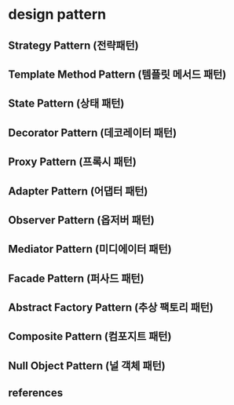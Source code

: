 # design pattern

## Strategy Pattern (전략패턴)

## Template Method Pattern (템플릿 메서드 패턴)

## State Pattern (상태 패턴)

## Decorator Pattern (데코레이터 패턴)

## Proxy Pattern (프록시 패턴)

## Adapter Pattern (어댑터 패턴)

## Observer Pattern (옵저버 패턴)

## Mediator Pattern (미디에이터 패턴)

## Facade Pattern (퍼사드 패턴)

## Abstract Factory Pattern (추상 팩토리 패턴)

## Composite Pattern (컴포지트 패턴)

## Null Object Pattern (널 객체 패턴)

## references


